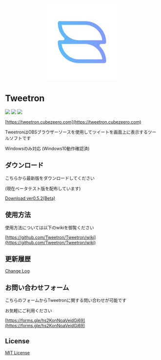 <p align="center">
  <img width="250px" src="wiki/rm_icon.png">
</p>

# Tweetron

[![](https://img.shields.io/github/license/Tweetron/Tweetron?style=flat-square)](https://github.com/Tweetron/Tweetron/blob/main/LICENSE)
[![](https://img.shields.io/github/repo-size/Tweetron/Tweetron?style=flat-square)](https://github.com/Tweetron/Tweetron/)
[![](https://img.shields.io/github/downloads/Tweetron/Tweetron/total?color=366AB3&label=Tweetron%20Download&style=flat-square)](https://github.com/Tweetron/Tweetron/releases/tag/ver0.5.2(Beta))

[https://tweetron.cubezeero.com](https://tweetron.cubezeero.com)

TweetronはOBSブラウザーソースを使用してツイートを画面上に表示するツールソフトです

Windowsのみ対応 (Windows10動作確認済)

## ダウンロード

こちらから最新版をダウンロードしてください

(現在ベータテスト版を配布しています)

[Download ver0.5.2(Beta)](https://github.com/Tweetron/Tweetron/releases/tag/ver0.5.2(Beta))

## 使用方法

使用方法については以下のwikiを御覧ください

[https://github.com/Tweetron/Tweetron/wiki](https://github.com/Tweetron/Tweetron/wiki)

## 更新履歴

[Change Log](https://github.com/Tweetron/Tweetron/wiki/8.-%E6%9B%B4%E6%96%B0%E5%B1%A5%E6%AD%B4-(Change-Log))

## お問い合わせフォーム

こちらのフォームからTweetronに関する問い合わせが可能です

お気軽にご利用ください

[https://forms.gle/hs2KonNoaVeidGi69](https://forms.gle/hs2KonNoaVeidGi69)

## License

[MIT License](https://github.com/Tweetron/Tweetron/blob/main/LICENSE)
